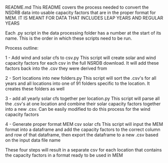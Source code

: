 README.md
This README covers the process needed to convert the NSDRB data into usable capacity factors that are in the proper format for MEM. IT IS MEANT FOR DATA THAT INCLUDES LEAP YEARS AND REGULAR YEARS

Each .py script in the data processing folder has a number at the start of its name. This is the order in which these scripts need to be run.

Process outline:

1 - Add wind and solar cfs to csv.py This script will create solar and wind capacity factors for each csv in the full NSRDB download. It will add these factors back into the .csv they were derived from

2 - Sort locations into new folders.py This script will sort the .csv's for all years and all locations into one of 91 folders specific to the location. It creates these folders as well

3 - add all yearly solar cfs together per location.py This script will parse all the .csv's at one location and combine their solar capacity factors together into a new .csv. Can be easily modified to do this process for the wind capacity factors

4 - Generate proper format MEM csv solar cfs This script will input the MEM format into a dataframe and add the capacity factors to the correct column and row of that dataframe, then export the dataframe to a new .csv based on the input data file name

These four steps will result in a separate csv for each location that contains the capacity factors in a format ready to be used in MEM
